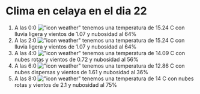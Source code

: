 # Clima en celaya en el dia 22

1. A las 0:0 !["icon weather"](http://openweathermap.org/img/w/10n.png) tenemos una temperatura de 15.24 C con lluvia ligera y  vientos de 1.07 y nubosidad al 64%
1. A las 2:0 !["icon weather"](http://openweathermap.org/img/w/10n.png) tenemos una temperatura de 15.24 C con lluvia ligera y  vientos de 1.07 y nubosidad al 64%
1. A las 4:0 !["icon weather"](http://openweathermap.org/img/w/04n.png) tenemos una temperatura de 14.09 C con nubes rotas y  vientos de 0.72 y nubosidad al 56%
1. A las 6:0 !["icon weather"](http://openweathermap.org/img/w/03n.png) tenemos una temperatura de 12.86 C con nubes dispersas y  vientos de 1.61 y nubosidad al 36%
1. A las 8:0 !["icon weather"](http://openweathermap.org/img/w/04d.png) tenemos una temperatura de 14 C con nubes rotas y  vientos de 2.1 y nubosidad al 75%
